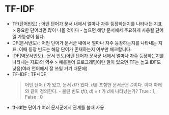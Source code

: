 # TF-IDF

- TF(단어빈도) : 어떤 단어가 문서 내에서 얼마나 자주 등장하는지를 나타내는 지표 > 중요한 단어라면 많이 나올 것이다 - 높으면 해당 문서에서 주요하게 사용될 단어일 가능성이 높다.
- DF(분서빈도) : 어떤 단어가 문서군 내에서 얼마나 자주 등장하는지를 나타내는 지표. 이때 등장 빈도는 해당 단어가 존재하는지 여부만 체크합니다.
- IDF(역문서빈도) : 문서 빈도(어떤 단어가 문서군 내에서 얼마나 자주 등장하는지를 나타내는 지표)의 역수 > 예를들어 프로그래밍이란 말이 있으면 TF는 높고 IDF도 낮음(여러 언어에서 잘 쓰일 거기 때문에)
- TF-IDF : TF\*IDF
  > 어떤 단어 $t$ 가 있고, 문서 $d$가 있다. $d$를 포함한 문서군은 $D$이다. 이때 아래와 같이 정의한다.
      - 불린 빈도 $tf(t,d)$ = $t$ 가 $d$에 나타났는가? True : 1, False : 0

* tf-idf는 단어가 여러 문서군에서 관계를 볼때 사용
